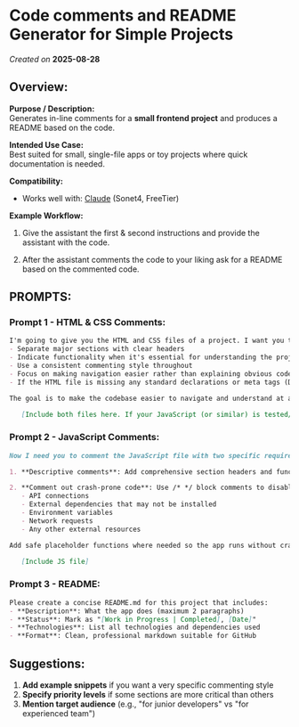 # Code comments and README Generator for Simple Projects

_Created on_ **2025-08-28**

## Overview:

**Purpose / Description:**  
Generates in-line comments for a **small frontend project** and produces a README based on the code.

**Intended Use Case:**  
Best suited for small, single-file apps or toy projects where quick documentation is needed. 

**Compatibility:**  
- Works well with: [Claude](https://claude.ai/) (Sonet4, FreeTier)

**Example Workflow:**  
1. Give the assistant the first & second instructions and provide the assistant with the code.  

2. After the assistant comments the code to your liking ask for a README based on the commented code.


## PROMPTS:

### Prompt 1 - HTML & CSS Comments:

```markdown 
I'm going to give you the HTML and CSS files of a project. I want you to add brief inline comments that:
- Separate major sections with clear headers
- Indicate functionality when it's essential for understanding the project structure
- Use a consistent commenting style throughout
- Focus on making navigation easier rather than explaining obvious code
- If the HTML file is missing any standard declarations or meta tags (DOCTYPE, lang="en", charset="UTF-8", viewport), please add them. 

The goal is to make the codebase easier to navigate and understand at a glance.
```
```markdown
   [Include both files here. If your JavaScript (or similar) is tested/safe you can send it too. Untested code goes in a following prompt]
```

### Prompt 2 - JavaScript Comments:

```markdown
Now I need you to comment the JavaScript file with two specific requirements:

1. **Descriptive comments**: Add comprehensive section headers and functionality explanations using the same organization style as the previous files

2. **Comment out crash-prone code**: Use /* */ block comments to disable any sections that require:
   - API connections
   - External dependencies that may not be installed
   - Environment variables
   - Network requests
   - Any other external resources

Add safe placeholder functions where needed so the app runs without crashing during development.
```
```markdown
   [Include JS file]
```

### Prompt 3 - README:

```markdown
Please create a concise README.md for this project that includes:
- **Description**: What the app does (maximum 2 paragraphs)
- **Status**: Mark as "[Work in Progress | Completed], [Date]"
- **Technologies**: List all technologies and dependencies used
- **Format**: Clean, professional markdown suitable for GitHub
```

## Suggestions:

1. **Add example snippets** if you want a very specific commenting style
2. **Specify priority levels** if some sections are more critical than others
3. **Mention target audience** (e.g., "for junior developers" vs "for experienced team")

